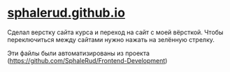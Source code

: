 # [sphalerud.github.io](https://sphalerud.github.io)

Сделал верстку сайта курса и переход на сайт с моей вёрсткой. Чтобы переключиться между сайтами нужно нажать на зелённую стрелку.

Эти файлы были автоматизированы из проекта (https://github.com/SphaleRud/Frontend-Development)
